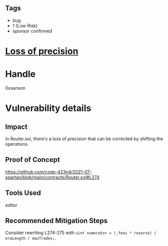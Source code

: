 ## Tags

- bug
- 1 (Low Risk)
- sponsor confirmed

# [Loss of precision](https://github.com/code-423n4/2021-07-spartan-findings/issues/224) 

# Handle

0xsanson


# Vulnerability details

## Impact
In Router.sol, there's a loss of precision that can be corrected by shifting the operations.

## Proof of Concept
https://github.com/code-423n4/2021-07-spartan/blob/main/contracts/Router.sol#L274

## Tools Used
editor

## Recommended Mitigation Steps
Consider rewriting L274-275 with `uint numerator = (_fees * reserve) / eraLength / maxTrades;`.

